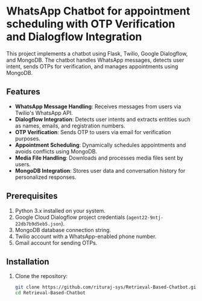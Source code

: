 # WhatsApp Chatbot for appointment scheduling with OTP Verification and Dialogflow Integration

This project implements a chatbot using Flask, Twilio, Google Dialogflow, and MongoDB. The chatbot handles WhatsApp messages, detects user intent, sends OTPs for verification, and manages appointments using MongoDB.

## Features

- **WhatsApp Message Handling**: Receives messages from users via Twilio's WhatsApp API.
- **Dialogflow Integration**: Detects user intents and extracts entities such as names, emails, and registration numbers.
- **OTP Verification**: Sends OTP to users via email for verification purposes.
- **Appointment Scheduling**: Dynamically schedules appointments and avoids conflicts using MongoDB.
- **Media File Handling**: Downloads and processes media files sent by users.
- **MongoDB Integration**: Stores user data and conversation history for personalized responses.

## Prerequisites

1. Python 3.x installed on your system.
2. Google Cloud Dialogflow project credentials (`agent22-9ntj-22db7b9d5eb5.json`).
3. MongoDB database connection string.
4. Twilio account with a WhatsApp-enabled phone number.
5. Gmail account for sending OTPs.

## Installation

1. Clone the repository:
   ```bash
   git clone https://github.com/rituraj-sys/Retrieval-Based-Chatbot.git
   cd Retrieval-Based-Chatbot
